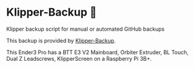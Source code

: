 # Klipper-Backup 💾 
Klipper backup script for manual or automated GitHub backups 

This backup is provided by [Klipper-Backup](https://github.com/Staubgeborener/klipper-backup).

This Ender3 Pro has a BTT E3 V2 Mainboard, Orbiter Extruder, BL Touch, Dual Z Leadscrews, KlipperScreen on a Raspberry Pi 3B+. 

